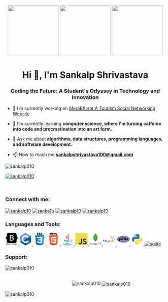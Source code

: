 
  <p align="center"> <img src="https://media.tenor.com/rePDfDWO3XoAAAAd/hacking.gif" height="160px" width="160px"> <img src="https://media.tenor.com/rePDfDWO3XoAAAAd/hacking.gif" height="160px" width="160px"> 
<img src="https://media.tenor.com/rePDfDWO3XoAAAAd/hacking.gif" height="160px" width="160px">
</p>

<h1 align="center">Hi 👋, I'm Sankalp Shrivastava</h1>
<h3 align="center">Coding the Future: A Student's Odyssey in Technology and Innovation</h3>



- 🔭 I’m currently working on [MeraBharat:A Tourism Social Networking Website](https://github.com/sankalP010/MERA-BHARAT.git)

- 🌱 I’m currently learning **computer science, where I'm turning caffeine into code and procrastination into an art form.**

- 💬 Ask me about **algorithms, data structures, programming languages, and software development.**

- 📫 How to reach me **sankalpshrivastava100@gmail.com**


<p align="left"> <img src="https://komarev.com/ghpvc/?username=sankalp010&label=Profile%20views&color=0e75b6&style=flat" alt="sankalp010" /> </p>

<p align="left"> <a href="https://github.com/ryo-ma/github-profile-trophy"><img src="https://github-profile-trophy.vercel.app/?username=sankalp010" alt="sankalp010" /></a> </p>

<p align="left"> <a href="https://twitter.com/" target="blank"><img src="https://img.shields.io/twitter/follow/?logo=twitter&style=for-the-badge" alt="" /></a> </p>

<h3 align="left">Connect with me:</h3>
<p align="left">
<a href="https://linkedin.com/in/sankalp10" target="blank"><img align="center" src="https://raw.githubusercontent.com/rahuldkjain/github-profile-readme-generator/master/src/images/icons/Social/linked-in-alt.svg" alt="sankalp10" height="30" width="40" /></a>
<a href="https://instagram.com/sanka1p" target="blank"><img align="center" src="https://raw.githubusercontent.com/rahuldkjain/github-profile-readme-generator/master/src/images/icons/Social/instagram.svg" alt="sanka1p" height="30" width="40" /></a>
<a href="https://www.leetcode.com/sankalp10" target="blank"><img align="center" src="https://raw.githubusercontent.com/rahuldkjain/github-profile-readme-generator/master/src/images/icons/Social/leet-code.svg" alt="sankalp10" height="30" width="40" /></a>
<a href="https://auth.geeksforgeeks.org/user/sankalp10" target="blank"><img align="center" src="https://raw.githubusercontent.com/rahuldkjain/github-profile-readme-generator/master/src/images/icons/Social/geeks-for-geeks.svg" alt="sankalp10" height="30" width="40" /></a>
</p>

<h3 align="left">Languages and Tools:</h3>
<p align="left"> <a href="https://getbootstrap.com" target="_blank" rel="noreferrer"> <img src="https://raw.githubusercontent.com/devicons/devicon/master/icons/bootstrap/bootstrap-plain-wordmark.svg" alt="bootstrap" width="40" height="40"/> </a> <a href="https://www.cprogramming.com/" target="_blank" rel="noreferrer"> <img src="https://raw.githubusercontent.com/devicons/devicon/master/icons/c/c-original.svg" alt="c" width="40" height="40"/> </a> <a href="https://www.w3schools.com/css/" target="_blank" rel="noreferrer"> <img src="https://raw.githubusercontent.com/devicons/devicon/master/icons/css3/css3-original-wordmark.svg" alt="css3" width="40" height="40"/> </a> <a href="https://www.w3.org/html/" target="_blank" rel="noreferrer"> <img src="https://raw.githubusercontent.com/devicons/devicon/master/icons/html5/html5-original-wordmark.svg" alt="html5" width="40" height="40"/> </a> <a href="https://www.java.com" target="_blank" rel="noreferrer"> <img src="https://raw.githubusercontent.com/devicons/devicon/master/icons/java/java-original.svg" alt="java" width="40" height="40"/> </a> <a href="https://developer.mozilla.org/en-US/docs/Web/JavaScript" target="_blank" rel="noreferrer"> <img src="https://raw.githubusercontent.com/devicons/devicon/master/icons/javascript/javascript-original.svg" alt="javascript" width="40" height="40"/> </a> <a href="https://www.mongodb.com/" target="_blank" rel="noreferrer"> <img src="https://raw.githubusercontent.com/devicons/devicon/master/icons/mongodb/mongodb-original-wordmark.svg" alt="mongodb" width="40" height="40"/> </a> <a href="https://www.mysql.com/" target="_blank" rel="noreferrer"> <img src="https://raw.githubusercontent.com/devicons/devicon/master/icons/mysql/mysql-original-wordmark.svg" alt="mysql" width="40" height="40"/> </a> <a href="https://www.php.net" target="_blank" rel="noreferrer"> <img src="https://raw.githubusercontent.com/devicons/devicon/master/icons/php/php-original.svg" alt="php" width="40" height="40"/> </a> <a href="https://www.python.org" target="_blank" rel="noreferrer"> <img src="https://raw.githubusercontent.com/devicons/devicon/master/icons/python/python-original.svg" alt="python" width="40" height="40"/> </a> <a href="https://www.sqlite.org/" target="_blank" rel="noreferrer"> <img src="https://www.vectorlogo.zone/logos/sqlite/sqlite-icon.svg" alt="sqlite" width="40" height="40"/> </a> </p>

<h3 align="left">Support:</h3>
<p><a href="https://www.buymeacoffee.com/sankalp010"> <img align="left" src="https://cdn.buymeacoffee.com/buttons/v2/default-yellow.png" height="50" width="210" alt="sankalp010" /></a></p><br><br>

<p><img align="left" src="https://github-readme-stats.vercel.app/api/top-langs?username=sankalp010&show_icons=true&locale=en&layout=compact" alt="sankalp010" /></p>

<p>&nbsp;<img align="center" src="https://github-readme-stats.vercel.app/api?username=sankalp010&show_icons=true&locale=en" alt="sankalp010" /></p>

<p><img align="center" src="https://github-readme-streak-stats.herokuapp.com/?user=sankalp010&" alt="sankalp010" /></p>

